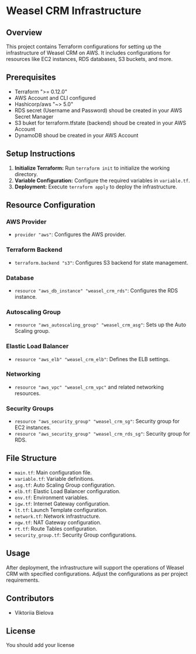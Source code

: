 # Weasel CRM Infrastructure

## Overview
This project contains Terraform configurations for setting up the infrastructure of Weasel CRM on AWS. It includes configurations for resources like EC2 instances, RDS databases, S3 buckets, and more.

## Prerequisites
- Terraform ">= 0.12.0"
- AWS Account and CLI configured
- Hashicorp/aws "~> 5.0"
- RDS secret (Username and Password) shoud be created in your AWS Secret Manager
- S3 buket for terraform.tfstate (backend) shoud be created in your AWS Account
- DynamoDB shoud be created in your AWS Account

## Setup Instructions
1. **Initialize Terraform:** Run `terraform init` to initialize the working directory.
2. **Variable Configuration:** Configure the required variables in `variable.tf`.
3. **Deployment:** Execute `terraform apply` to deploy the infrastructure.

## Resource Configuration
### AWS Provider
- `provider "aws"`: Configures the AWS provider.

### Terraform Backend
- `terraform.backend "s3"`: Configures S3 backend for state management.

### Database
- `resource "aws_db_instance" "weasel_crm_rds"`: Configures the RDS instance.

### Autoscaling Group
- `resource "aws_autoscaling_group" "weasel_crm_asg"`: Sets up the Auto Scaling group.

### Elastic Load Balancer
- `resource "aws_elb" "weasel_crm_elb"`: Defines the ELB settings.

### Networking
- `resource "aws_vpc" "weasel_crm_vpc"` and related networking resources.

### Security Groups
- `resource "aws_security_group" "weasel_crm_sg"`: Security group for EC2 instances.
- `resource "aws_security_group" "weasel_crm_rds_sg"`: Security group for RDS.

## File Structure
- `main.tf`: Main configuration file.
- `variable.tf`: Variable definitions.
- `asg.tf`: Auto Scaling Group configuration.
- `elb.tf`: Elastic Load Balancer configuration.
- `env.tf`: Environment variables.
- `igw.tf`: Internet Gateway configuration.
- `lt.tf`: Launch Template configuration.
- `network.tf`: Network infrastructure.
- `ngw.tf`: NAT Gateway configuration.
- `rt.tf`: Route Tables configuration.
- `security_group.tf`: Security Group configurations.

## Usage
After deployment, the infrastructure will support the operations of Weasel CRM with specified configurations. Adjust the configurations as per project requirements.

## Contributors
- Viktoriia Bielova

## License
You should add your license 
